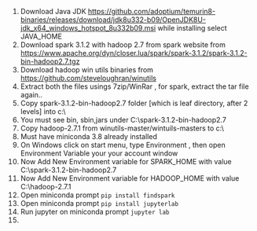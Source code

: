 
1. Download Java JDK https://github.com/adoptium/temurin8-binaries/releases/download/jdk8u332-b09/OpenJDK8U-jdk_x64_windows_hotspot_8u332b09.msi  while installing select JAVA_HOME
2. Download spark 3.1.2 with hadoop 2.7 from spark website from https://www.apache.org/dyn/closer.lua/spark/spark-3.1.2/spark-3.1.2-bin-hadoop2.7.tgz
3. Download hadoop win utils binaries from https://github.com/steveloughran/winutils
4. Extract both the files usings 7zip/WinRar , for spark, extract the tar file again..
5. Copy spark-3.1.2-bin-hadoop2.7 folder [which is leaf directory, after 2 levels] into c:\
6. You must see bin, sbin,jars under C:\spark-3.1.2-bin-hadoop2.7
7. Copy hadoop-2.7.1 from winutils-master/wintuils-masters to c:\
8. Must have miniconda 3.8 already installed
9. On Windows click on  start menu, type Environment , then open Environment Variable your your account window
10. Now Add New Environment variable for SPARK_HOME  with value C:\spark-3.1.2-bin-hadoop2.7
11. Now Add New Environment variable for HADOOP_HOME with value C:\hadoop-2.7.1 
12. Open miniconda prompt  `pip install findspark`
13. Open miniconda prompt `pip install jupyterlab`
14. Run jupyter on miniconda prompt `jupyter lab`
15. 
